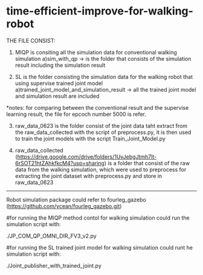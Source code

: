 # time-efficient-improve-for-walking-robot
THE FILE CONSIST:
1) MIQP is consiting all the simulation data for conventional walking simulation
	a)sim_with_qp -> is the folder that consists of the simulation result including the simulation result 

2) SL is the folder consisting the simulation data for the walking robot that using supervise trained joint model
	a)trained_joint_model_and_simulation_result -> all the trained joint model and simulation result are included

*notes: for comparing between the conventional result and the supervise learning result, the file for epcoch number 5000 is refer.

3) raw_data_0623 is the folder consist of the joint data taht extract from the raw_data_collected with the script of preprocess.py, it is then used to train the joint models with the script Train_Joint_Model.py

4) raw_data_collected (https://drive.google.com/drive/folders/1UvJebgJtmh7lt-6rSOT21htZAhkfkcM4?usp=sharing) is a folder that consist of the raw data from the walking simulation, which were used to preprocess for extracting the joint dataset with preprocess.py and store in raw_data_0623

****************************************************************************************************************************
Robot simulation package could refer to fourleg_gazebo (https://github.com/ycean/fourleg_gazebo.git)

#for running the MIQP method contol for walking simulation could run the simulation script with:

./JP_COM_QP_OMNI_DIR_FV3_v2.py   


#for running the SL trained joint model for walking simulation could runt he simulation script with:
 
./Joint_publisher_with_trained_joint.py
